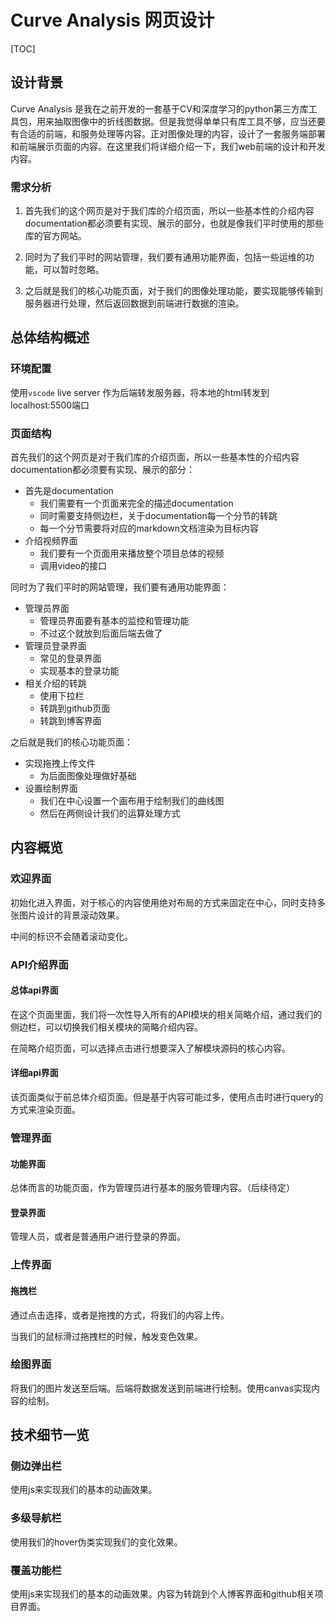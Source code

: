 # Curve Analysis 网页设计

[TOC]

## 设计背景

Curve Analysis 是我在之前开发的一套基于CV和深度学习的python第三方库工具包，用来抽取图像中的折线图数据。但是我觉得单单只有库工具不够，应当还要有合适的前端，和服务处理等内容。正对图像处理的内容，设计了一套服务端部署和前端展示页面的内容。在这里我们将详细介绍一下，我们web前端的设计和开发内容。

### 需求分析

1. 首先我们的这个网页是对于我们库的介绍页面，所以一些基本性的介绍内容documentation都必须要有实现、展示的部分，也就是像我们平时使用的那些库的官方网站。

2. 同时为了我们平时的网站管理，我们要有通用功能界面，包括一些运维的功能，可以暂时忽略。

3. 之后就是我们的核心功能页面，对于我们的图像处理功能，要实现能够传输到服务器进行处理，然后返回数据到前端进行数据的渲染。


## 总体结构概述

### 环境配置

使用`vscode` live server 作为后端转发服务器，将本地的html转发到localhost:5500端口

### 页面结构

首先我们的这个网页是对于我们库的介绍页面，所以一些基本性的介绍内容documentation都必须要有实现、展示的部分：

- 首先是documentation
  - 我们需要有一个页面来完全的描述documentation
  - 同时需要支持侧边栏，关于documentation每一个分节的转跳
  - 每一个分节需要将对应的markdown文档渲染为目标内容
- 介绍视频界面
  - 我们要有一个页面用来播放整个项目总体的视频
  - 调用video的接口

同时为了我们平时的网站管理，我们要有通用功能界面：

- 管理员界面
  - 管理员界面要有基本的监控和管理功能
  - 不过这个就放到后面后端去做了
- 管理员登录界面
  - 常见的登录界面
  - 实现基本的登录功能
- 相关介绍的转跳
  - 使用下拉栏
  - 转跳到github页面
  - 转跳到博客界面

之后就是我们的核心功能页面：

- 实现拖拽上传文件
  - 为后面图像处理做好基础
- 设置绘制界面
  - 我们在中心设置一个画布用于绘制我们的曲线图
  - 然后在两侧设计我们的运算处理方式

## 内容概览

### 欢迎界面

初始化进入界面，对于核心的内容使用绝对布局的方式来固定在中心，同时支持多张图片设计的背景滚动效果。

中间的标识不会随着滚动变化。

### API介绍界面

#### 总体api界面

在这个页面里面，我们将一次性导入所有的API模块的相关简略介绍，通过我们的侧边栏，可以切换我们相关模块的简略介绍内容。

在简略介绍页面，可以选择点击进行想要深入了解模块源码的核心内容。

#### 详细api界面

该页面类似于前总体介绍页面。但是基于内容可能过多，使用点击时进行query的方式来渲染页面。

### 管理界面

#### 功能界面

总体而言的功能页面，作为管理员进行基本的服务管理内容。（后续待定）

#### 登录界面

管理人员，或者是普通用户进行登录的界面。

### 上传界面

#### 拖拽栏

通过点击选择，或者是拖拽的方式，将我们的内容上传。

当我们的鼠标滑过拖拽栏的时候，触发变色效果。

### 绘图界面

将我们的图片发送至后端。后端将数据发送到前端进行绘制。使用canvas实现内容的绘制。

## 技术细节一览

### 侧边弹出栏

使用js来实现我们的基本的动画效果。

### 多级导航栏

使用我们的hover伪类实现我们的变化效果。

### 覆盖功能栏

使用js来实现我们的基本的动画效果。内容为转跳到个人博客界面和github相关项目界面。
